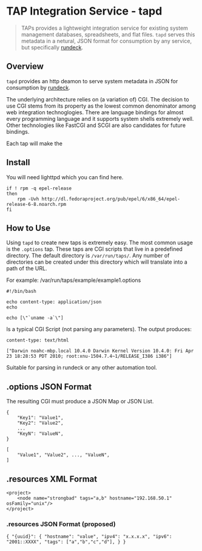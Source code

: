 TAP Integration Service - tapd
==============================
> TAPs provides a lightweight integration service for existing system management databases,  spreadsheets, and flat files.  `tapd` serves this metadata in a netural, JSON format for consumption by any service, but specifically [rundeck][1].

## Overview
`tapd` provides an http deamon to serve system metadata in JSON for consumption by [rundeck][1].  

The underlying architecture relies on (a variation of) CGI.  The decision to use CGI stems from its property as the lowest common denominator among web integration technoglogies.  There are language bindings for almost every programming language and it supports system shells extremely well.  Other technologies like FastCGI and SCGI are also candidates for future bindings.

Each tap will make the 

## Install
You will need lighttpd which you can find here.

```
if ! rpm -q epel-release
then
    rpm -Uvh http://dl.fedoraproject.org/pub/epel/6/x86_64/epel-release-6-8.noarch.rpm
fi  
```

## How to Use
Using `tapd` to create new taps is extremely easy.  The most common usage is the `.options` tap.  These taps are CGI scripts that live in a predefined directory.  The default directory is `/var/run/taps/`.  Any number of directories can be created under this directory which will translate into a path of the URL.

For example: /var/run/taps/example/example1.options

    #!/bin/bash

    echo content-type: application/json
    echo

    echo [\"`uname -a`\"]

Is a typical CGI Script (not parsing any parameters).  The output produces:

    content-type: text/html

    ["Darwin noahc-mbp.local 10.4.0 Darwin Kernel Version 10.4.0: Fri Apr 23 18:28:53 PDT 2010; root:xnu-1504.7.4~1/RELEASE_I386 i386"]

Suitable for parsing in rundeck or any other automation tool.

[1]: http://rundeck.org "Rundeck.org"

## .options JSON Format
The resulting CGI must produce a JSON Map or JSON List.

```
{
    "Key1": "Value1",
    "Key2": "Value2",
    ...
    "KeyN": "ValueN",
}
```

```
[
    "Value1", "Value2", ..., "ValueN",
]
```

## .resources XML Format

```
<project>
    <node name="strongbad" tags="a,b" hostname="192.168.50.1" osFamily="unix"/>
</project>
```

### .resources JSON Format (proposed)
`
{
    "{uuid}": {
        "hostname": "value",
        "ipv4": "x.x.x.x",
        "ipv6": "2001::XXXX",
        "tags": ["a","b","c","d"],
    }
}
`